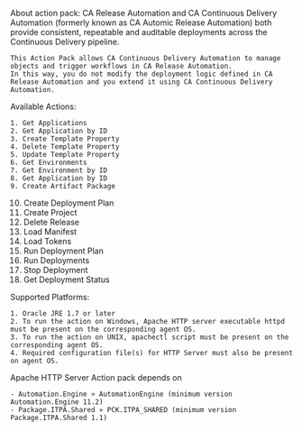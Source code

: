 About action pack:
	CA Release Automation and CA Continuous Delivery Automation (formerly known as CA Automic Release Automation) both provide consistent, repeatable and auditable deployments across the Continuous Delivery pipeline.

	This Action Pack allows CA Continuous Delivery Automation to manage objects and trigger workflows in CA Release Automation. 
	In this way, you do not modify the deployment logic defined in CA Release Automation and you extend it using CA Continuous Delivery Automation.

Available Actions:

	1. Get Applications
	2. Get Application by ID
	3. Create Template Property
	4. Delete Template Property  
	5. Update Template Property
	6. Get Environments
	7. Get Environment by ID
	8. Get Application by ID
	9. Create Artifact Package
   10. Create Deployment Plan 
   11. Create Project
   12. Delete Release
   13. Load Manifest
   14. Load Tokens
   15. Run Deployment Plan
   16. Run Deployments
   17. Stop Deployment
   18. Get Deployment Status
   
	
Supported Platforms:

	1. Oracle JRE 1.7 or later
	2. To run the action on Windows, Apache HTTP server executable httpd must be present on the corresponding agent OS.
	3. To run the action on UNIX, apachectl script must be present on the corresponding agent OS.
	4. Required configuration file(s) for HTTP Server must also be present on agent OS.

Apache HTTP Server Action pack depends on

	- Automation.Engine » AutomationEngine (minimum version Automation.Engine 11.2)
	- Package.ITPA.Shared » PCK.ITPA_SHARED (minimum version Package.ITPA.Shared 1.1)
